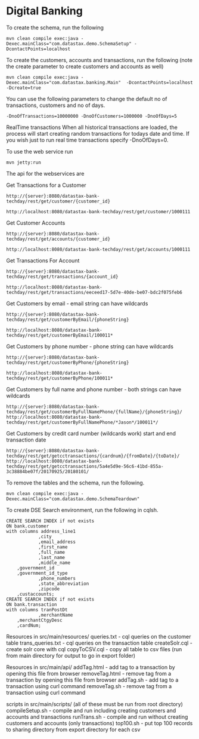 Digital Banking
========================

To create the schema, run the following

	mvn clean compile exec:java -Dexec.mainClass="com.datastax.demo.SchemaSetup" -DcontactPoints=localhost

To create the customers, accounts and transactions, run the following (note the create parameter to create customers and accounts as well)
	
	mvn clean compile exec:java -Dexec.mainClass="com.datastax.banking.Main"  -DcontactPoints=localhost -Dcreate=true

You can use the following parameters to change the default no of transactions, customers and no of days.
	
	-DnoOfTransactions=10000000 -DnoOfCustomers=1000000 -DnoOfDays=5

RealTime transactions
When all historical transactions are loaded, the process will start creating random transactions for todays date and time. If you wish just to run real time transactions specify -DnoOfDays=0.

To use the web service run 

	mvn jetty:run
	
The api for the webservices are 

Get Transactions for a Customer

	http://{server}:8080/datastax-bank-techday/rest/get/customer/{customer_id}

	http://localhost:8080/datastax-bank-techday/rest/get/customer/1000111

Get Customer Accounts
	
	http://{server}:8080/datastax-bank-techday/rest/get/accounts/{customer_id}
	
	http://localhost:8080/datastax-bank-techday/rest/get/accounts/1000111
	
Get Transactions For Account 
	
	http://{server}:8080/datastax-bank-techday/rest/get/transactions/{account_id}
	
	http://localhost:8080/datastax-bank-techday/rest/get/transactions/eeceed17-5d7e-40de-be07-bdc2f075feb6

Get Customers by email - email string can have wildcards
	
	http://{server}:8080/datastax-bank-techday/rest/get/customerByEmail/{phoneString}

	http://localhost:8080/datastax-bank-techday/rest/get/customerByEmail/100011*

Get Customers by phone number - phone string can have wildcards
	
	http://{server}:8080/datastax-bank-techday/rest/get/customerByPhone/{phoneString}

	http://localhost:8080/datastax-bank-techday/rest/get/customerByPhone/100011*

Get Customers by full name and phone number - both strings can have wildcards

	http://{server}:8080/datastax-bank-techday/rest/get/customerByFullNamePhone/{fullName}/{phoneString}/
	http://localhost:8080/datastax-bank-techday/rest/get/customerByFullNamePhone/*Jason*/100011*/

Get Customers by credit card number (wildcards work) start and end transaction date

	http://{server}:8080/datastax-bank-techday/rest/get/getcctransactions/{cardnum}/{fromDate}/{toDate}/
	http://localhost:8080/datastax-bank-techday/rest/get/getcctransactions/5a4e5d9e-56c6-41bd-855a-3c38884be07f/20170925/20180101/

To remove the tables and the schema, run the following.

    mvn clean compile exec:java -Dexec.mainClass="com.datastax.demo.SchemaTeardown"
    
To create DSE Search environment, run the following in cqlsh.

    CREATE SEARCH INDEX if not exists
	ON bank.customer
	with columns address_line1
                ,city
                ,email_address
                ,first_name
                ,full_name
                ,last_name
                ,middle_name
		,government_id
		,government_id_type
                ,phone_numbers
                ,state_abbreviation
                ,zipcode
		,custaccounts;
    CREATE SEARCH INDEX if not exists
	ON bank.transaction
	with columns tranPostDt
                ,merchantName
		,merchantCtgyDesc
		,cardNum;

Resources in src/main/resources/
	queries.txt       - cql queries on the customer table 
	trans_queries.txt - cql queries on the transaction table 
	createSolr.cql    - create solr core with cql
    	copyToCSV.cql     - copy all table to csv files (run from main directory for output to go in export folder) 	

Resources in src/main/api/
    addTag.html    - add tag to a transaction by opening this file from browser
    removeTag.html - remove tag from a transaction by opening this file from browser
    addTag.sh      - add tag to a transaction using curl command
    removeTag.sh   - remove tag from a transaction using curl command

scripts in src/main/scripts/  (all of these must be run from root directory)
    compileSetup.sh - compile and run including creating customers and accounts and transactions
    runTrans.sh - compile and run without creating customers and accounts (only transactions)
    top100.sh  - put top 100 records to sharing directory from export directory for each csv 
